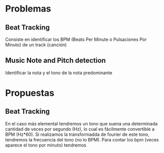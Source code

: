 # Problemas

## Beat Tracking

Consiste en identificar los BPM (Beats Per Minute o Pulsaciones Por Minuto) de un track (canción)

## Music Note and Pitch detection

Identificar la nota y el tono de la nota predominante

# Propuestas

## Beat Tracking

En el caso más elemental tendremos un tono que suena una determinada cantidad de veces por segundo (Hz), lo cual es fácilmente convertible a BPM (Hz\*60). Si realizamos la transformadda de fourier de este tono, tendremos la frecuencia del tono (no lo BPM). Para contar los bpm (veces aparece el tono por minuto) tendremos
